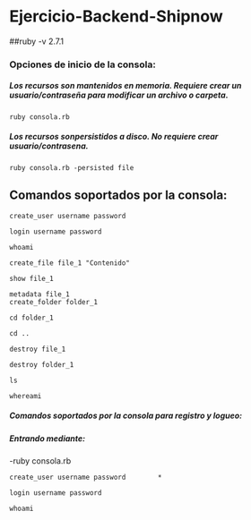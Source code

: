 # Ejercicio-Backend-Shipnow


##ruby -v 2.7.1


### Opciones de inicio de la consola:

##### Los recursos son mantenidos en memoria. Requiere crear un usuario/contraseña para modificar un archivo o carpeta.
    ruby consola.rb
    
##### Los recursos sonpersistidos a disco. No requiere crear usuario/contrasena.
    ruby consola.rb -persisted file

## Comandos soportados por la consola:

    create_user username password        
    
    login username password
    
    whoami

    create_file file_1 "Contenido"

    show file_1

    metadata file_1
    create_folder folder_1

    cd folder_1

    cd ..

    destroy file_1

    destroy folder_1

    ls

    whereami
    
    
##### Comandos soportados por la consola para registro y logueo:
##### Entrando mediante: 
  -ruby consola.rb
    
    

    create_user username password        *
    
    login username password
    
    whoami




